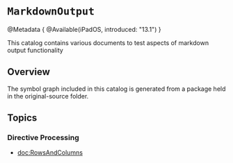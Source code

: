 # ``MarkdownOutput``

@Metadata {
    @Available(iPadOS, introduced: "13.1")
}

This catalog contains various documents to test aspects of markdown output functionality

## Overview

The symbol graph included in this catalog is generated from a package held in the original-source folder.

## Topics

### Directive Processing

- <doc:RowsAndColumns>

<!-- Copyright (c) 2025 Apple Inc and the Swift Project authors. All Rights Reserved. -->
